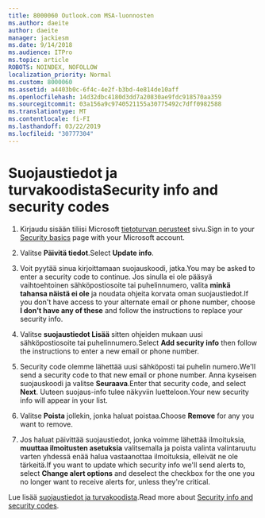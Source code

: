 ```yaml
---
title: 8000060 Outlook.com MSA-luonnosten
ms.author: daeite
author: daeite
manager: jackiesm
ms.date: 9/14/2018
ms.audience: ITPro
ms.topic: article
ROBOTS: NOINDEX, NOFOLLOW
localization_priority: Normal
ms.custom: 8000060
ms.assetid: a4403b0c-6f4c-4e2f-b3bd-4e814de10aff
ms.openlocfilehash: 14d32dbc4180d3dd7a20830ae9fdc918570aa359
ms.sourcegitcommit: 03a156a9c9740521155a30775492c7dff0982588
ms.translationtype: MT
ms.contentlocale: fi-FI
ms.lasthandoff: 03/22/2019
ms.locfileid: "30777304"
---
```

# <a name="security-info-and-security-codes"></a><span data-ttu-id="92a26-102">Suojaustiedot ja turvakoodista</span><span class="sxs-lookup"><span data-stu-id="92a26-102">Security info and security codes</span></span>

1. <span data-ttu-id="92a26-103">Kirjaudu sisään tiliisi Microsoft [tietoturvan perusteet](https://account.microsoft.com/security) sivu.</span><span class="sxs-lookup"><span data-stu-id="92a26-103">Sign in to your [Security basics](https://account.microsoft.com/security) page with your Microsoft account.</span></span> 
    
2. <span data-ttu-id="92a26-104">Valitse **Päivitä tiedot**.</span><span class="sxs-lookup"><span data-stu-id="92a26-104">Select **Update info**.</span></span> 
    
3. <span data-ttu-id="92a26-105">Voit pyytää sinua kirjoittamaan suojauskoodi, jatka.</span><span class="sxs-lookup"><span data-stu-id="92a26-105">You may be asked to enter a security code to continue.</span></span> <span data-ttu-id="92a26-106">Jos sinulla ei ole pääsyä vaihtoehtoinen sähköpostiosoite tai puhelinnumero, valita **minkä tahansa näistä ei ole** ja noudata ohjeita korvata oman suojaustiedot.</span><span class="sxs-lookup"><span data-stu-id="92a26-106">If you don't have access to your alternate email or phone number, choose **I don't have any of these** and follow the instructions to replace your security info.</span></span> 
    
4. <span data-ttu-id="92a26-107">Valitse **suojaustiedot Lisää** sitten ohjeiden mukaan uusi sähköpostiosoite tai puhelinnumero.</span><span class="sxs-lookup"><span data-stu-id="92a26-107">Select **Add security info** then follow the instructions to enter a new email or phone number.</span></span> 
    
5. <span data-ttu-id="92a26-108">Security code olemme lähettää uusi sähköposti tai puhelin numero.</span><span class="sxs-lookup"><span data-stu-id="92a26-108">We'll send a security code to that new email or phone number.</span></span> <span data-ttu-id="92a26-109">Anna kyseisen suojauskoodi ja valitse **Seuraava**.</span><span class="sxs-lookup"><span data-stu-id="92a26-109">Enter that security code, and select **Next**.</span></span> <span data-ttu-id="92a26-110">Uuteen suojaus-info tulee näkyviin luetteloon.</span><span class="sxs-lookup"><span data-stu-id="92a26-110">Your new security info will appear in your list.</span></span> 
    
6. <span data-ttu-id="92a26-111">Valitse **Poista** jollekin, jonka haluat poistaa.</span><span class="sxs-lookup"><span data-stu-id="92a26-111">Choose **Remove** for any you want to remove.</span></span> 
    
7. <span data-ttu-id="92a26-112">Jos haluat päivittää suojaustiedot, jonka voimme lähettää ilmoituksia, **muuttaa ilmoitusten asetuksia** valitsemalla ja poista valinta valintaruutu varten yhdessä enää halua vastaanottaa ilmoituksia, elleivät ne ole tärkeitä.</span><span class="sxs-lookup"><span data-stu-id="92a26-112">If you want to update which security info we'll send alerts to, select **Change alert options** and deselect the checkbox for the one you no longer want to receive alerts for, unless they're critical.</span></span> 
    
<span data-ttu-id="92a26-113">Lue lisää [suojaustiedot ja turvakoodista](https://support.microsoft.com/help/12428/).</span><span class="sxs-lookup"><span data-stu-id="92a26-113">Read more about [Security info and security codes](https://support.microsoft.com/help/12428/).</span></span>
  


